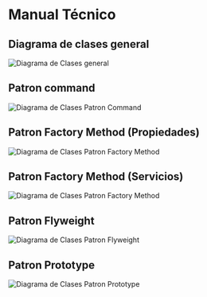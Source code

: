# Manual Técnico

## Diagrama de clases general

![Diagrama de Clases general ]()

## Patron command
![Diagrama de Clases Patron Command]()
## Patron Factory Method (Propiedades)
![Diagrama de Clases Patron Factory Method]()
## Patron Factory Method (Servicios)
![Diagrama de Clases Patron Factory Method]()
## Patron Flyweight
![Diagrama de Clases Patron Flyweight]()
## Patron Prototype
![Diagrama de Clases Patron Prototype]()